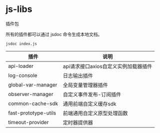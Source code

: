 # js-libs
插件包

所有的插件都可以通过 jsdoc 命令生成本地文档。
```
jsdoc index.js
```

插件 | 说明
---|---
api-loader | api请求接口axios自定义实例加载器插件
log-console | 日志输出插件
global-var-manager | 全局变量管理器插件
observer-manager | 自定义事件发布-订阅插件
common-cache-sdk | 通用前端自定义缓存sdk
fast-prototype-utils | 前端通用自定义原型处理函数
timeout-provider | 定时器提供器